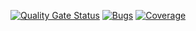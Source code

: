 [![Quality Gate Status](https://sonarcloud.io/api/project_badges/measure?project=karinapadua&metric=alert_status)](https://sonarcloud.io/summary/new_code?id=karinapadua)
[![Bugs](https://sonarcloud.io/api/project_badges/measure?project=karinapadua&metric=bugs)](https://sonarcloud.io/summary/new_code?id=karinapadua)
[![Coverage](https://sonarcloud.io/api/project_badges/measure?project=karinapadua&metric=coverage)](https://sonarcloud.io/summary/new_code?id=karinapadua)